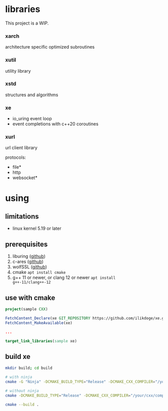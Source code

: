 # libraries
This project is a WIP.

### xarch
architecture specific optimized subroutines

### xutil
utility library

### xstd
structures and algorithms

### xe
- io_uring event loop
- event completions with c++20 coroutines

### xurl
url client library

protocols:
- file*
- http
- websocket*

# using

## limitations
- linux kernel 5.19 or later

## prerequisites
1. liburing ([github](https://github.com/axboe/liburing))
2. c-ares ([github](https://github.com/c-ares/c-ares))
3. wolfSSL ([github](https://github.com/wolfSSL/wolfssl))
4. cmake <code>apt install cmake</code>
5. g++ 11 or newer, or clang 12 or newer <code>apt install g++-11/clang++-12</code>

## use with cmake
```cmake
project(sample CXX)

FetchContent_Declare(xe GIT_REPOSITORY https://github.com/ilikdoge/xe.git GIT_TAG master)
FetchContent_MakeAvailable(xe)

...

target_link_libraries(sample xe)
```

## build xe
```bash
mkdir build; cd build

# with ninja
cmake -G "Ninja" -DCMAKE_BUILD_TYPE="Release" -DCMAKE_CXX_COMPILER="/your/cxx/compiler" ..

# without ninja
cmake -DCMAKE_BUILD_TYPE="Release" -DCMAKE_CXX_COMPILER="/your/cxx/compiler" ..

cmake --build .
```
